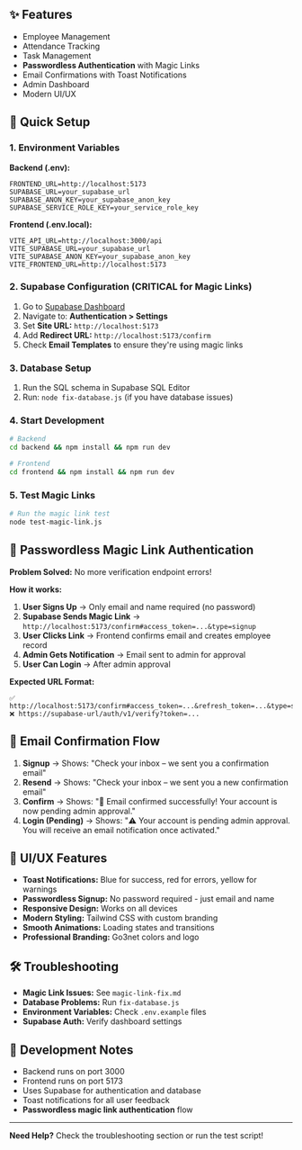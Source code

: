 ## ✨ Features
- Employee Management
- Attendance Tracking
- Task Management
- **Passwordless Authentication** with Magic Links
- Email Confirmations with Toast Notifications
- Admin Dashboard
- Modern UI/UX

## 🚀 Quick Setup

### 1. Environment Variables
**Backend (.env):**
```env
FRONTEND_URL=http://localhost:5173
SUPABASE_URL=your_supabase_url
SUPABASE_ANON_KEY=your_supabase_anon_key
SUPABASE_SERVICE_ROLE_KEY=your_service_role_key
```

**Frontend (.env.local):**
```env
VITE_API_URL=http://localhost:3000/api
VITE_SUPABASE_URL=your_supabase_url
VITE_SUPABASE_ANON_KEY=your_supabase_anon_key
VITE_FRONTEND_URL=http://localhost:5173
```

### 2. Supabase Configuration (CRITICAL for Magic Links)
1. Go to [Supabase Dashboard](https://supabase.com/dashboard)
2. Navigate to: **Authentication > Settings**
3. Set **Site URL:** `http://localhost:5173`
4. Add **Redirect URL:** `http://localhost:5173/confirm`
5. Check **Email Templates** to ensure they're using magic links

### 3. Database Setup
1. Run the SQL schema in Supabase SQL Editor
2. Run: `node fix-database.js` (if you have database issues)

### 4. Start Development
```bash
# Backend
cd backend && npm install && npm run dev

# Frontend
cd frontend && npm install && npm run dev
```

### 5. Test Magic Links
```bash
# Run the magic link test
node test-magic-link.js
```

## 🔗 Passwordless Magic Link Authentication

**Problem Solved:** No more verification endpoint errors!

**How it works:**
1. **User Signs Up** → Only email and name required (no password)
2. **Supabase Sends Magic Link** → `http://localhost:5173/confirm#access_token=...&type=signup`
3. **User Clicks Link** → Frontend confirms email and creates employee record
4. **Admin Gets Notification** → Email sent to admin for approval
5. **User Can Login** → After admin approval

**Expected URL Format:**
```
✅ http://localhost:5173/confirm#access_token=...&refresh_token=...&type=signup
❌ https://supabase-url/auth/v1/verify?token=...
```

## 📧 Email Confirmation Flow

1. **Signup** → Shows: "Check your inbox – we sent you a confirmation email"
2. **Resend** → Shows: "Check your inbox – we sent you a new confirmation email"
3. **Confirm** → Shows: "🎉 Email confirmed successfully! Your account is now pending admin approval."
4. **Login (Pending)** → Shows: "⚠️ Your account is pending admin approval. You will receive an email notification once activated."

## 🎨 UI/UX Features

- **Toast Notifications:** Blue for success, red for errors, yellow for warnings
- **Passwordless Signup:** No password required - just email and name
- **Responsive Design:** Works on all devices
- **Modern Styling:** Tailwind CSS with custom branding
- **Smooth Animations:** Loading states and transitions
- **Professional Branding:** Go3net colors and logo

## 🛠 Troubleshooting

- **Magic Link Issues:** See `magic-link-fix.md`
- **Database Problems:** Run `fix-database.js`
- **Environment Variables:** Check `.env.example` files
- **Supabase Auth:** Verify dashboard settings

## 📝 Development Notes

- Backend runs on port 3000
- Frontend runs on port 5173
- Uses Supabase for authentication and database
- Toast notifications for all user feedback
- **Passwordless magic link authentication** flow

---

**Need Help?** Check the troubleshooting section or run the test script!
